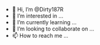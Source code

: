 - 👋 Hi, I’m @Dirty187R
- 👀 I’m interested in ...
- 🌱 I’m currently learning ...
- 💞️ I’m looking to collaborate on ...
- 📫 How to reach me ...

<!---
Dirty187R/Dirty187R is a ✨ special ✨ repository because its `README.md` (this file) appears on your GitHub profile.
You can click the Preview link to take a look at your changes.
--->
